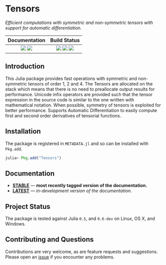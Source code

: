 # Tensors

*Efficient computations with symmetric and non-symmetric tensors with support for automatic differentiation.*

| **Documentation**                                                               | **Build Status**                                                                                |
|:-------------------------------------------------------------------------------:|:-----------------------------------------------------------------------------------------------:|
| [![][docs-stable-img]][docs-stable-url] [![][docs-latest-img]][docs-latest-url] | [![][travis-img]][travis-url] [![][appveyor-img]][appveyor-url] [![][codecov-img]][codecov-url] |

## Introduction

This Julia package provides fast operations with symmetric and non-symmetric tensors of order 1, 2 and 4.
The Tensors are allocated on the stack which means that there is no need to preallocate output results for performance.
Unicode infix operators are provided such that the tensor expression in the source code is similar to the one written with mathematical notation.
When possible, symmetry of tensors is exploited for better performance.
Supports Automatic Differentiation to easily compute first and second order derivatives of tensorial functions.

## Installation

The package is registered in `METADATA.jl` and so can be installed with `Pkg.add`.

```julia
julia> Pkg.add("Tensors")
```

## Documentation

- [**STABLE**][docs-stable-url] &mdash; **most recently tagged version of the documentation.**
- [**LATEST**][docs-latest-url] &mdash; *in-development version of the documentation.*

## Project Status

The package is tested against Julia `0.5`, and `0.6-dev` on Linux, OS X, and Windows.

## Contributing and Questions

Contributions are very welcome, as are feature requests and suggestions. Please open an [issue][issues-url] if you encounter any problems.

[docs-latest-img]: https://img.shields.io/badge/docs-latest-blue.svg
[docs-latest-url]: https://kristofferc.github.io/Tensors.jl/latest/

[docs-stable-img]: https://img.shields.io/badge/docs-stable-blue.svg
[docs-stable-url]: https://kristofferc.github.io/Tensors.jl/stable

[travis-img]: https://travis-ci.org/KristofferC/Tensors.jl.svg?branch=master
[travis-url]: https://travis-ci.org/KristofferC/Tensors.jl

[appveyor-img]: https://ci.appveyor.com/api/projects/status/xe0ghtyas12wv555/branch/master?svg=true
[appveyor-url]: https://ci.appveyor.com/project/KristofferC/Tensors-jl/branch/master

[issues-url]: https://github.com/KristofferC/Tensors.jl/issues

[codecov-img]: https://codecov.io/gh/KristofferC/Tensors.jl/branch/master/graph/badge.svg
[codecov-url]: https://codecov.io/gh/KristofferC/Tensors.jl